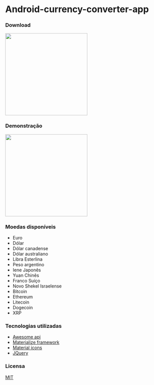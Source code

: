 # Android-currency-converter-app

<h3>Download</h3>
<a  href="https://play.google.com/store/apps/details?id=com.rubenfilipe07.currency_converter">
  <img src="https://img.shields.io/badge/Google_Play-414141?style=for-the-badge&logo=google-play&logoColor=white" width="260"></img>
</a>

<h3>Demonstração</h3>
<img src="https://user-images.githubusercontent.com/53026536/133873496-fbd5db42-eb2d-43dc-8622-391cf2dabee3.png" width="260"></img>

<h3>Moedas disponíveis</h3>
<ul>
  <li>Euro</li>
  <li>Dólar</li>
  <li>Dólar canadense</li>
  <li>Dólar australiano</li>
  <li>Libra Esterlina</li>
  <li>Peso argentino</li>
  <li>Iene Japonês</li>
  <li>Yuan Chinês</li>
  <li>Franco Suíço</li>
  <li>Novo Shekel Israelense</li>
  <li>Bitcoin</li>
  <li>Ethereum</li>
  <li>Litecoin</li>
  <li>Dogecoin</li>
  <li>XRP</li>
</ul>

<h3>Tecnologias utilizadas</h3>
<ul>
  <li><a href="https://docs.awesomeapi.com.br/api-de-moedas">Awesome api</a></li>
  <li><a href="https://materializecss.com/">Materialize framework</a></li>
  <li><a href="https://fonts.google.com/icons">Material icons</a></li>
  <li><a href="https://jquery.com/">JQuery</a></li>
</ul>

<h3>Licensa</h3>
<a href="https://github.com/RubenFilipe07/Android-currency-converter-app/blob/main/LICENSE">MIT</a>
